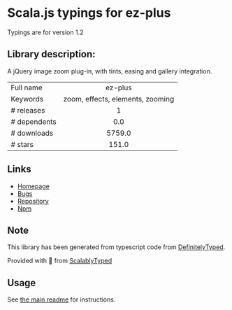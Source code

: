 
# Scala.js typings for ez-plus

Typings are for version 1.2

## Library description:
A jQuery image zoom plug-in, with tints, easing and gallery integration.

|                    |                 |
| ------------------ | :-------------: |
| Full name          | ez-plus |
| Keywords           | zoom, effects, elements, zooming |
| # releases         | 1 |
| # dependents       | 0.0 |
| # downloads        | 5759.0 |
| # stars            | 151.0 |

## Links
- [Homepage](http://igorlino.github.io/elevatezoom-plus/)
- [Bugs](https://github.com/igorlino/elevatezoom-plus/issues)
- [Repository](https://github.com/igorlino/elevatezoom-plus)
- [Npm](https://www.npmjs.com/package/ez-plus)
    


## Note
This library has been generated from typescript code from [DefinitelyTyped](https://definitelytyped.org).

Provided with :purple_heart: from [ScalablyTyped](https://github.com/oyvindberg/ScalablyTyped)

## Usage
See [the main readme](../../readme.md) for instructions.


